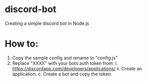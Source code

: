 # discord-bot
Creating a simple discord bot in Node.js

# How to:
1. Copy the sample config and rename to "config.js"
2. Replace "XXXX" with your bots auth token from: 
i. https://discordapp.com/developers/applications/
ii. Create an application.
c. Create a bot and copy the token.
  
